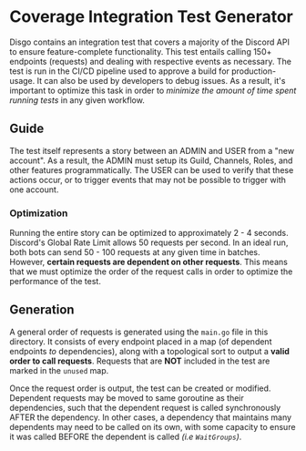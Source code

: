 # Coverage Integration Test Generator

Disgo contains an integration test that covers a majority of the Discord API to ensure feature-complete functionality. This test entails calling 150+ endpoints (requests) and dealing with respective events as necessary. The test is run in the CI/CD pipeline used to approve a build for production-usage. It can also be used by developers to debug issues. As a result, it's important to optimize this task in order to _minimize the amount of time spent running tests_ in any given workflow.

## Guide

The test itself represents a story between an ADMIN and USER from a "new account". As a result, the ADMIN must setup its Guild, Channels, Roles, and other features programmatically. The USER can be used to verify that these actions occur, or to trigger events that may not be possible to trigger with one account.

### Optimization

Running the entire story can be optimized to approximately 2 - 4 seconds. Discord's Global Rate Limit allows 50 requests per second. In an ideal run, both bots can send 50 - 100 requests at any given time in batches. However, **certain requests are dependent on other requests**. This means that we must optimize the order of the request calls in order to optimize the performance of the test.

## Generation

A general order of requests is generated using the `main.go` file in this directory. It consists of every endpoint placed in a map (of dependent endpoints _to_ dependencies), along with a topological sort to output a **valid order to call requests**. Requests that are **NOT** included in the test are marked in the `unused` map.

Once the request order is output, the test can be created or modified. Dependent requests may be moved to same goroutine as their dependencies, such that the dependent request is called synchronously AFTER the dependency. In other cases, a dependency that maintains many dependents may need to be called on its own, with some capacity to ensure it was called BEFORE the dependent is called _(i.e `WaitGroups`)_.
